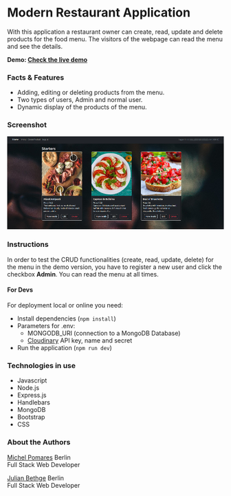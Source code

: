 # Modern Restaurant Application

With this application a restaurant owner can create, read, update and delete products for the food menu. The visitors of the webpage can read the menu and see the details.

**Demo: [Check the live demo](https://modern-restaurant-application.adaptable.app)**

### Facts & Features
- Adding, editing or deleting products from the menu.
- Two types of users, Admin and normal user.
- Dynamic display of the products of the menu.

### Screenshot
![Screenshot](/public/images/screen.jpg)

### Instructions
In order to test the CRUD functionalities (create, read, update, delete) for the menu in the demo version, you have to register a new user and click the checkbox **Admin**.
You can read the menu at all times.

#### For Devs
For deployment local or online you need:
- Install dependencies (`npm install`)
- Parameters for .env:
    - MONGODB_URI (connection to a MongoDB Database)
    - [Cloudinary](https://cloudinary.com/) API key, name and secret
- Run the application (`npm run dev`) 

### Technologies in use
- Javascript
- Node.js
- Express.js
- Handlebars
- MongoDB
- Bootstrap
- CSS

### About the Authors
[Michel Pomares](https://github.com/Michel537)
Berlin  
Full Stack Web Developer

[Julian Bethge](https://github.com/julianBethge)
Berlin  
Full Stack Web Developer
